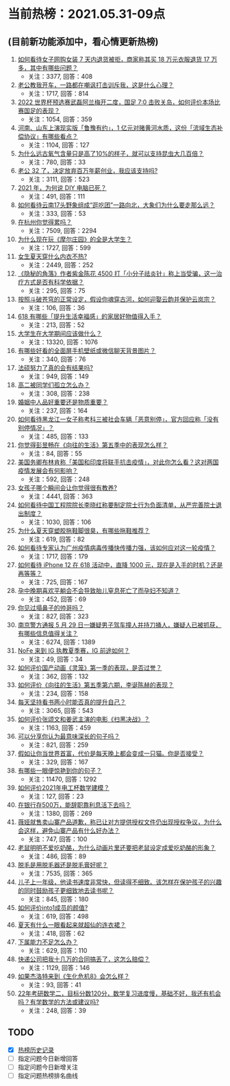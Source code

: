 # 当前热榜：2021.05.31-09点
## (目前新功能添加中，看心情更新热榜)
1. [如何看待女子网购女装 7 天内退货被拒，商家称其买 18 万元衣服退货 17 万多，其中有哪些问题？](https://www.zhihu.com/question/462187108)
    * 关注：3377, 回答：408
2. [老公教我开车，一路都在嘲讽打击训斥我，这是什么心理？](https://www.zhihu.com/question/457328565)
    * 关注：1717, 回答：814
3. [2022 世界杯预选赛武磊阿兰梅开二度，国足 7:0 击败关岛，如何评价本场比赛国足的表现？](https://www.zhihu.com/question/462270082)
    * 关注：1054, 回答：359
4. [河南、山东上演现实版「鲁豫有约」，1 亿元对赌黄河水质，这份「流域生态补偿协议」有哪些看点？](https://www.zhihu.com/question/461376984)
    * 关注：1104, 回答：127
5. [为什么远古氧气含量只是高了10%的样子，就可以支持昆虫大几百倍？](https://www.zhihu.com/question/457554177)
    * 关注：780, 回答：33
6. [老公 32 了，决定放弃百万年薪创业，我应该支持吗?](https://www.zhihu.com/question/447327404)
    * 关注：3111, 回答：523
7. [2021 年，为何说 DIY 电脑已死？](https://www.zhihu.com/question/458733560)
    * 关注：491, 回答：111
8. [如何看待云南17头野象组成“逛吃团”一路向北，大象们为什么要走那么远？](https://www.zhihu.com/question/461852940)
    * 关注：333, 回答：53
9. [在杭州你觉得累吗？](https://www.zhihu.com/question/334468884)
    * 关注：7509, 回答：2294
10. [为什么现在玩《摩尔庄园》的全是大学生？](https://www.zhihu.com/question/54190459)
    * 关注：1727, 回答：599
11. [女生夏天穿什么内衣不热?](https://www.zhihu.com/question/393443526)
    * 关注：2449, 回答：252
12. [《隐秘的角落》作者紫金陈花 4500 打「小分子祛炎针」称上当受骗，这一治疗方式是否有科学依据？](https://www.zhihu.com/question/462183600)
    * 关注：295, 回答：75
13. [按照斗破苍穹的正常设定，假设你魂穿古河，如何迎娶云韵并保护云岚宗？](https://www.zhihu.com/question/433945197)
    * 关注：106, 回答：36
14. [618 有哪些「提升生活幸福感」的家居好物值得入手？](https://www.zhihu.com/question/459065790)
    * 关注：213, 回答：52
15. [大学生在大学期间应该做什么？](https://www.zhihu.com/question/336432615)
    * 关注：13320, 回答：1076
16. [有哪些好看的全面屏手机壁纸或微信聊天背景图片？](https://www.zhihu.com/question/452591718)
    * 关注：340, 回答：76
17. [法硕努力了真的会有结果吗?](https://www.zhihu.com/question/446536547)
    * 关注：949, 回答：149
18. [高二被同学们孤立怎么办？](https://www.zhihu.com/question/455842634)
    * 关注：308, 回答：238
19. [婚姻中人品好重要还是物质重要？](https://www.zhihu.com/question/461252416)
    * 关注：237, 回答：164
20. [如何看待黑龙江一女子称考科三被社会车辆「恶意别停」，官方回应称「没有别停情况」？](https://www.zhihu.com/question/461986606)
    * 关注：485, 回答：133
21. [你觉得彭昱畅在《向往的生活》第五季中的表现怎么样？](https://www.zhihu.com/question/456372682)
    * 关注：84, 回答：55
22. [美国务卿布林肯称「美国和印度将联手抗击疫情」，对此你怎么看？这对两国疫情发展会有何影响？](https://www.zhihu.com/question/462187161)
    * 关注：592, 回答：248
23. [女孩子哪个瞬间会让你觉得很有教养?](https://www.zhihu.com/question/364828906)
    * 关注：4441, 回答：363
24. [如何看待中国工程院院长李晓红称要制定院士行为负面清单，从严完善院士退出制度？](https://www.zhihu.com/question/462035659)
    * 关注：1030, 回答：106
25. [为什么夏天穿塑胶拖鞋脚很臭，有哪些拖鞋推荐？](https://www.zhihu.com/question/30068966)
    * 关注：619, 回答：82
26. [如何看待专家认为广州疫情病毒传播快传播力强，该如何应对这一轮疫情？](https://www.zhihu.com/question/462060673)
    * 关注：1717, 回答：179
27. [如何看待 iPhone 12 在 618 活动中，直降 1000 元，现在是入手的时机？还是再等等？](https://www.zhihu.com/question/461312225)
    * 关注：725, 回答：167
28. [孕中晚期喜欢平躺会不会导致胎儿窒息死亡了而孕妇不知道？](https://www.zhihu.com/question/412446157)
    * 关注：452, 回答：69
29. [你见过塌鼻子的帅哥吗？](https://www.zhihu.com/question/272575994)
    * 关注：827, 回答：323
30. [南京警方通报 5 月 29 日一嫌疑男子驾车撞人并持刀捅人，嫌疑人已被抓获，有哪些信息值得关注？](https://www.zhihu.com/question/462129219)
    * 关注：6274, 回答：1389
31. [NoFe 来到 IG 执教夏季赛，IG 前途如何？](https://www.zhihu.com/question/461727805)
    * 关注：49, 回答：34
32. [如何评价国产动画《灵笼》第一季的表现，是否过誉？](https://www.zhihu.com/question/460671702)
    * 关注：362, 回答：132
33. [如何评价《向往的生活》第五季第六期，李诞陈赫的表现？](https://www.zhihu.com/question/461948636)
    * 关注：234, 回答：158
34. [每天坚持看书两小时能否真的提升自己？](https://www.zhihu.com/question/451546101)
    * 关注：3065, 回答：543
35. [如何评价张颂文和姜武主演的电影《扫黑决战》？](https://www.zhihu.com/question/455752818)
    * 关注：1163, 回答：459
36. [可以分享你认为最意味深长的句子吗？](https://www.zhihu.com/question/455777176)
    * 关注：821, 回答：259
37. [假如让你当世界首富，代价是每天晚上都会变成一只猫。你是否接受？](https://www.zhihu.com/question/461811694)
    * 关注：329, 回答：167
38. [有哪些一眼便惊艳到你的句子？](https://www.zhihu.com/question/344902971)
    * 关注：11470, 回答：1292
39. [如何评价2021年电工杯数学建模？](https://www.zhihu.com/question/461882668)
    * 关注：127, 回答：23
40. [在银行存500万，能辞职靠利息活下去吗？](https://www.zhihu.com/question/347518117)
    * 关注：1380, 回答：269
41. [薇娅就售卖山寨产品道歉，称已让对方提供授权文件仍出现授权争议，为什么会这样，避免山寨产品有什么好办法？](https://www.zhihu.com/question/461988510)
    * 关注：747, 回答：100
42. [老鼠明明不爱吃奶酪，为什么动画片里还要把老鼠设定成爱吃奶酪的形象？](https://www.zhihu.com/question/454363021)
    * 关注：486, 回答：89
43. [脱毛是用脱毛器还是脱毛膏好呢？](https://www.zhihu.com/question/21059868)
    * 关注：7535, 回答：365
44. [儿子上一年级，他读书速度非常快，但读得不细致。该怎样在保护孩子的兴趣的同时鼓励孩子更细致地去读书呢？](https://www.zhihu.com/question/411684396)
    * 关注：845, 回答：180
45. [如何评价into1成员的颜值?](https://www.zhihu.com/question/456470539)
    * 关注：619, 回答：498
46. [夏天有什么一眼看起来就超仙的连衣裙？](https://www.zhihu.com/question/451969750)
    * 关注：418, 回答：62
47. [下属能力不足怎么办？](https://www.zhihu.com/question/451793430)
    * 关注：629, 回答：110
48. [快递公司把我十几万的合同搞丢了，这怎么赔偿？](https://www.zhihu.com/question/374980406)
    * 关注：1129, 回答：146
49. [如果杰洛特来到《生化危机8》会怎么样？](https://www.zhihu.com/question/459033335)
    * 关注：93, 回答：41
50. [22年考研数学二，目标分数120分，数学复习进度慢，基础不好，我还有机会吗？有学数学的方法或建议吗?](https://www.zhihu.com/question/460454239)
    * 关注：248, 回答：39
## TODO
* [x] [热榜历史记录](hot_history/AllHot.md)
* [ ] 指定问题今日新增回答
* [ ] 指定问题今日新增关注
* [ ] 指定问题热榜排名曲线
